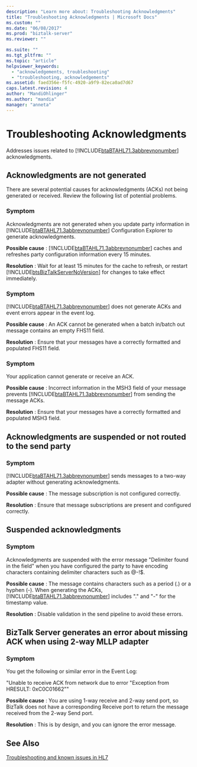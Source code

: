 ```yaml
---
description: "Learn more about: Troubleshooting Acknowledgments"
title: "Troubleshooting Acknowledgments | Microsoft Docs"
ms.custom: ""
ms.date: "06/08/2017"
ms.prod: "biztalk-server"
ms.reviewer: ""

ms.suite: ""
ms.tgt_pltfrm: ""
ms.topic: "article"
helpviewer_keywords: 
  - "acknowledgements, troubleshooting"
  - "troubleshooting, acknowledgements"
ms.assetid: faed356e-f5fc-4920-a9f9-82eca0ad7d67
caps.latest.revision: 4
author: "MandiOhlinger"
ms.author: "mandia"
manager: "anneta"
---
```

# Troubleshooting Acknowledgments
Addresses issues related to [!INCLUDE[btaBTAHL71.3abbrevnonumber](../../includes/btabtahl71-3abbrevnonumber-md.md)] acknowledgments.  
  
## Acknowledgments are not generated  
 There are several potential causes for acknowledgments (ACKs) not being generated or received. Review the following list of potential problems.  
  
### Symptom  
 Acknowledgments are not generated when you update party information in [!INCLUDE[btaBTAHL71.3abbrevnonumber](../../includes/btabtahl71-3abbrevnonumber-md.md)] Configuration Explorer to generate acknowledgments.  
  
**Possible cause** : [!INCLUDE[btaBTAHL71.3abbrevnonumber](../../includes/btabtahl71-3abbrevnonumber-md.md)] caches and refreshes party configuration information every 15 minutes.  
  
**Resolution** : Wait for at least 15 minutes for the cache to refresh, or restart [!INCLUDE[btsBizTalkServerNoVersion](../../includes/btsbiztalkservernoversion-md.md)] for changes to take effect immediately.  
  
### Symptom  
 [!INCLUDE[btaBTAHL71.3abbrevnonumber](../../includes/btabtahl71-3abbrevnonumber-md.md)] does not generate ACKs and event errors appear in the event log.  
  
**Possible cause** : An ACK cannot be generated when a batch in/batch out message contains an empty FHS11 field.  
  
**Resolution** : Ensure that your messages have a correctly formatted and populated FHS11 field.  
  
### Symptom  
 Your application cannot generate or receive an ACK.  
  
**Possible cause** : Incorrect information in the MSH3 field of your message prevents [!INCLUDE[btaBTAHL71.3abbrevnonumber](../../includes/btabtahl71-3abbrevnonumber-md.md)] from sending the message ACKs.  
  
**Resolution** : Ensure that your messages have a correctly formatted and populated MSH3 field.  
  
## Acknowledgments are suspended or not routed to the send party  
  
### Symptom  
 [!INCLUDE[btaBTAHL71.3abbrevnonumber](../../includes/btabtahl71-3abbrevnonumber-md.md)] sends messages to a two-way adapter without generating acknowledgments.  
  
**Possible cause** : The message subscription is not configured correctly.  
  
**Resolution** : Ensure that message subscriptions are present and configured correctly.  
  
## Suspended acknowledgments  
  
### Symptom  
 Acknowledgments are suspended with the error message "Delimiter found in the field" when you have configured the party to have encoding characters containing delimiter characters such as @-!$.  
  
**Possible cause** : The message contains characters such as a period (.) or a hyphen (-). When generating the ACKs, [!INCLUDE[btaBTAHL71.3abbrevnonumber](../../includes/btabtahl71-3abbrevnonumber-md.md)] includes "." and "-" for the timestamp value.  
  
**Resolution** : Disable validation in the send pipeline to avoid these errors.  
  
## BizTalk Server generates an error about missing ACK when using 2-way MLLP adapter  
  
### Symptom  
 You get the following or similar error in the Event Log:  
  
 "Unable to receive ACK from network due to error "Exception from HRESULT: 0xC0C01662""  
  
**Possible cause** : You are using 1-way receive and 2-way send port, so BizTalk does not have a corresponding Receive port to return the message received from the 2-way Send port.  
  
**Resolution** : This is by design, and you can ignore the error message.  
  
## See Also  
[Troubleshooting and known issues in HL7](../../adapters-and-accelerators/accelerator-hl7/troubleshooting-and-known-issues-in-hl7.md)
